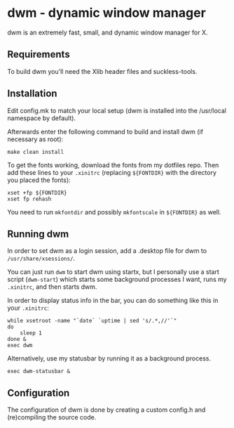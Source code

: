 dwm - dynamic window manager
============================
dwm is an extremely fast, small, and dynamic window manager for X.


Requirements
------------
To build dwm you'll need the Xlib header files and suckless-tools.


Installation
------------
Edit config.mk to match your local setup (dwm is installed into
the /usr/local namespace by default).

Afterwards enter the following command to build and install dwm (if
necessary as root):

    make clean install

To get the fonts working, download the fonts from my dotfiles repo. Then add
these lines to your `.xinitrc` (replacing `${FONTDIR}` with the directory you
placed the fonts):

    xset +fp ${FONTDIR}
    xset fp rehash

You need to run `mkfontdir` and possibly `mkfontscale` in `${FONTDIR}` as well.


Running dwm
-----------
In order to set dwm as a login session, add a .desktop file for dwm to
`/usr/share/xsessions/`.

You can just run `dwm` to start dwm using startx, but I personally use a start
script (`dwm-start`) which starts some background processes I want, runs my
`.xinitrc`, and then starts dwm.

In order to display status info in the bar, you can do something
like this in your `.xinitrc`:

    while xsetroot -name "`date` `uptime | sed 's/.*,//'`"
    do
    	sleep 1
    done &
    exec dwm

Alternatively, use my statusbar by running it as a background process.

    exec dwm-statusbar &


Configuration
-------------
The configuration of dwm is done by creating a custom config.h
and (re)compiling the source code.

